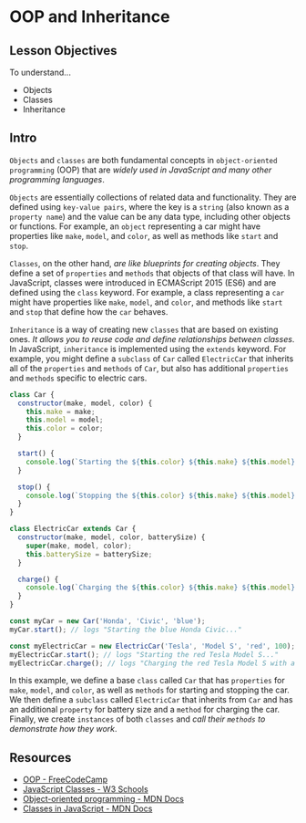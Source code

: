 # OOP and Inheritance

## Lesson Objectives

To understand...

- Objects
- Classes
- Inheritance

## Intro

`Objects` and `classes` are both fundamental concepts in `object-oriented programming` (OOP) that are *widely used in JavaScript and many other programming languages*.

`Objects` are essentially collections of related data and functionality. They are defined using `key-value pairs`, where the key is a `string` (also known as a `property name`) and the value can be any data type, including other objects or functions. For example, an `object` representing a car might have properties like `make`, `model`, and `color`, as well as methods like `start` and `stop`.

`Classes`, on the other hand, *are like blueprints for creating objects*. They define a set of `properties` and `methods` that objects of that class will have. In JavaScript, classes were introduced in ECMAScript 2015 (ES6) and are defined using the `class` keyword. For example, a class representing a `car` might have properties like `make`, `model`, and `color`, and methods like `start` and `stop` that define how the `car` behaves.

`Inheritance` is a way of creating new `classes` that are based on existing ones. *It allows you to reuse code and define relationships between classes*. In JavaScript, `inheritance` is implemented using the `extends` keyword. For example, you might define a `subclass` of `Car` called `ElectricCar` that inherits all of the `properties` and `methods` of `Car`, but also has additional `properties` and `methods` specific to electric cars.

```js
class Car {
  constructor(make, model, color) {
    this.make = make;
    this.model = model;
    this.color = color;
  }

  start() {
    console.log(`Starting the ${this.color} ${this.make} ${this.model}...`);
  }

  stop() {
    console.log(`Stopping the ${this.color} ${this.make} ${this.model}...`);
  }
}

class ElectricCar extends Car {
  constructor(make, model, color, batterySize) {
    super(make, model, color);
    this.batterySize = batterySize;
  }

  charge() {
    console.log(`Charging the ${this.color} ${this.make} ${this.model} with a ${this.batterySize} kWh battery...`);
  }
}

const myCar = new Car('Honda', 'Civic', 'blue');
myCar.start(); // logs "Starting the blue Honda Civic..."

const myElectricCar = new ElectricCar('Tesla', 'Model S', 'red', 100);
myElectricCar.start(); // logs "Starting the red Tesla Model S..."
myElectricCar.charge(); // logs "Charging the red Tesla Model S with a 100 kWh battery..."
```

In this example, we define a base `class` called `Car` that has `properties` for `make`, `model`, and `color`, as well as `methods` for starting and stopping the car. We then define a `subclass` called `ElectricCar` that inherits from `Car` and has an additional `property` for battery size and a `method` for charging the car. Finally, we create `instances` of both `classes` and *call their `methods` to demonstrate how they work*.

## Resources

- [OOP - FreeCodeCamp](https://www.freecodecamp.org/news/how-javascript-implements-oop/)
- [JavaScript Classes - W3 Schools](https://www.w3schools.com/js/js_classes.asp)
- [Object-oriented programming - MDN Docs](https://developer.mozilla.org/en-US/docs/Learn/JavaScript/Objects/Object-oriented_programming)
- [Classes in JavaScript - MDN Docs](https://developer.mozilla.org/en-US/docs/Learn/JavaScript/Objects/Classes_in_JavaScript)